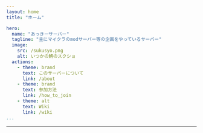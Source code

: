 ```yaml
---
layout: home
title: "ホーム"

hero:
  name: "あっきーサーバー"
  tagline: "主にマイクラのmodサーバー等の企画をやっているサーバー"
  image:
    src: /sukusyo.png
    alt: いつかの鯖のスクショ
  actions:
    - theme: brand
      text: このサーバーについて
      link: /about
    - theme: brand
      text: 参加方法
      link: /how_to_join
    - theme: alt
      text: Wiki
      link: /wiki
...
```

---